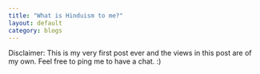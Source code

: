 ```yaml
---
title: "What is Hinduism to me?"
layout: default
category: blogs
---
```


Disclaimer: This is my very first post ever and the views in this post are of my own. Feel free to ping me to have a chat. :)
